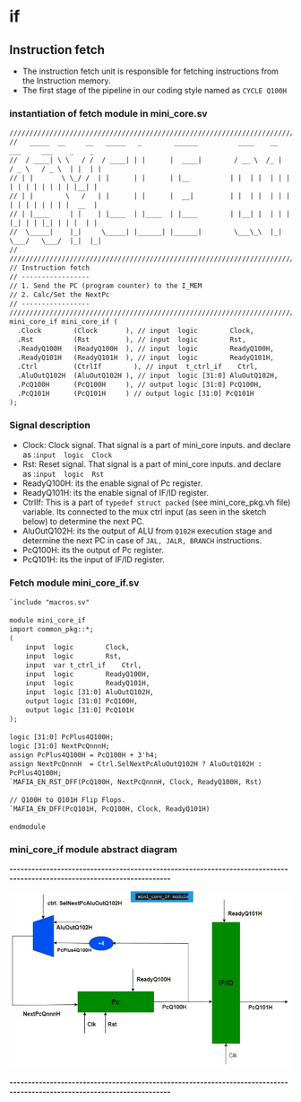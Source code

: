 # if
## Instruction fetch

- The instruction fetch unit is responsible for fetching instructions from the Instruction memory.
- The first stage of the pipeline in our coding style named as `CYCLE Q100H`


### instantiation of fetch module in mini_core.sv

```
//////////////////////////////////////////////////////////////////////////////////////////////////
//   _____  __     __   _____   _        ______          ____    __    ___     ___    _    _ 
//  / ____| \ \   / /  / ____| | |      |  ____|        / __ \  /_ |  / _ \   / _ \  | |  | |
// | |       \ \_/ /  | |      | |      | |__          | |  | |  | | | | | | | | | | | |__| |
// | |        \   /   | |      | |      |  __|         | |  | |  | | | | | | | | | | |  __  |
// | |____     | |    | |____  | |____  | |____        | |__| |  | | | |_| | | |_| | | |  | |
//  \_____|    |_|     \_____| |______| |______|        \___\_\  |_|  \___/   \___/  |_|  |_|
//
//////////////////////////////////////////////////////////////////////////////////////////////////
// Instruction fetch
// -----------------
// 1. Send the PC (program counter) to the I_MEM
// 2. Calc/Set the NextPc
// -----------------
//////////////////////////////////////////////////////////////////////////////////////////////////
mini_core_if mini_core_if (
  .Clock        (Clock       ), // input  logic        Clock,
  .Rst          (Rst         ), // input  logic        Rst,
  .ReadyQ100H   (ReadyQ100H  ), // input  logic        ReadyQ100H,
  .ReadyQ101H   (ReadyQ101H  ), // input  logic        ReadyQ101H,
  .Ctrl         (CtrlIf        ), // input  t_ctrl_if    Ctrl,
  .AluOutQ102H  (AluOutQ102H ), // input  logic [31:0] AluOutQ102H,
  .PcQ100H      (PcQ100H     ), // output logic [31:0] PcQ100H,
  .PcQ101H      (PcQ101H     ) // output logic [31:0] PcQ101H
);
```

### Signal description

- Clock: Clock signal. That signal is a part of mini_core inputs. and declare as :`input  logic  Clock`
- Rst: Reset signal. That signal is a part of mini_core inputs. and declare as :`input  logic  Rst`
- ReadyQ100H: its the enable signal of Pc register.
- ReadyQ101H: its the enable signal of IF/ID register.
- CtrlIf: This is a part of `typedef struct packed` (see mini_core_pkg.vh file) variable. Its connected to the mux ctrl input (as seen in the sketch below) to determine the next PC. 
- AluOutQ102H: its the output of ALU from `Q102H` execution stage and determine the next PC in case of `JAL, JALR, BRANCH` instructions.
- PcQ100H: its the output of Pc register.
- PcQ101H: its the input of IF/ID register.

### Fetch module mini_core_if.sv
```
`include "macros.sv"

module mini_core_if 
import common_pkg::*;
(
    input  logic        Clock,
    input  logic        Rst,
    input  var t_ctrl_if    Ctrl,
    input  logic        ReadyQ100H,
    input  logic        ReadyQ101H,
    input  logic [31:0] AluOutQ102H,
    output logic [31:0] PcQ100H,
    output logic [31:0] PcQ101H
);

logic [31:0] PcPlus4Q100H;
logic [31:0] NextPcQnnnH;
assign PcPlus4Q100H = PcQ100H + 3'h4;
assign NextPcQnnnH  = Ctrl.SelNextPcAluOutQ102H ? AluOutQ102H : PcPlus4Q100H;
`MAFIA_EN_RST_DFF(PcQ100H, NextPcQnnnH, Clock, ReadyQ100H, Rst)

// Q100H to Q101H Flip Flops. 
`MAFIA_EN_DFF(PcQ101H, PcQ100H, Clock, ReadyQ101H)

endmodule
```

### mini_core_if module abstract diagram   
**------------------------------------------------------------------------------------------------------------------------**

![if_fetch](/drawio/if_fetch.jpg)

**------------------------------------------------------------------------------------------------------------------------**